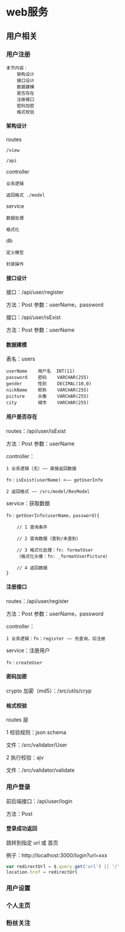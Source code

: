 # web服务

## 用户相关

### 用户注册

    本节内容：
        架构设计
        接口设计
        数据建模
        是否存在
        注册接口
        密码加密
        格式校验


#### 架构设计

routes

    /view

    /api

controller 

    业务逻辑

    返回格式 ./model

service 

    数据处理

    格式化

db 

    定义模型

    封装操作

#### 接口设计

接口：/api/user/register

方法：Post  参数：userName，password

接口：/api/user/isExist

方法：Post  参数：userName

#### 数据建模

表名：users

    userName    用户名  INT(11)
    password    密码    VARCHAR(255)
    gender      性别    DECIMAL(10,0)
    nickName    昵称    VARCHAR(255)
    picture     头像    VARCHAR(255)
    city        城市    VARCHAR(255)  

#### 用户是否存在

routes：/api/user/isExist

方法：Post  参数：userName

controller：

    1 业务逻辑（无）—— 直接返回数据

    fn：isExist(userName) <—— getUserInfo

    2 返回格式 —— /src/model/ResModel

service：获取数据

    fn：getUserInfo(userName，password){

        // 1 查询条件

        // 2 查询数据（查到/未查到）

        // 3 格式化处理：fn: formatUser
        （格式化头像：fn: _formatUserPicture）

        // 4 返回数据
    }

#### 注册接口

routes：/api/user/register

方法：Post  参数：userName，password

controller：

    1 业务逻辑：fn：register —— 先查询，后注册


service：注册用户

    fn：createUser

#### 密码加密

crypto 加密（md5）：/src/utils/cryp



#### 格式校验

routes 层


1 校验规则：json schema

文件：/src/validator/User


2 执行校验：ajv

文件：/src/validator/validate


### 用户登录

前后端接口：/api/user/login

方法：Post

#### 登录成功返回

跳转到指定 url 或 首页

例子：http://localhost:3000/login?url=xxx
```js
var redirectUrl = $.query.get('url') || '/'
location.href = redirectUrl
```

### 用户设置

### 个人主页

### 粉丝关注